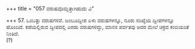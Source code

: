 +++
title = "057 ವರುಷವೊಮ್ಬತ್ತಾಗಿಹುದು ವಿ"

+++
57. ಒಂಬತ್ತು ವರುಷಗಳಿವೆ. ಜಂಬೂದ್ವೀಪ ಏಳು ವರುಷಗಳನ್ನೂ, ನೂರು ಸಂಖ್ಯೆಯ ದ್ವೀಪಗಳನ್ನೂ ಹೊಂದಿದೆ. ಕಡೆಯಲ್ಲಿರುವ ದ್ವೀಪದಲ್ಲಿ ಎರಡು ವರುಷಗಳಿದ್ದು, ಮಾನಸ ಪರ್ವತವು ಅದರ ಮೇಲೆ ಚಕ್ರದ ಕಂಬಿಯಂತೆ ನಿಂತಿದೆ.  
(?)